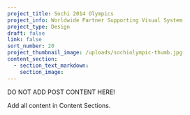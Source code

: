 ```yaml
---
project_title: Sochi 2014 Olympics
project_info: Worldwide Partner Supporting Visual System
project_type: Design
draft: false
link: false
sort_number: 20
project_thumbnail_image: /uploads/sochiolympic-thumb.jpg
content_section:
  - section_text_markdown:
    section_image:
---
```



DO NOT ADD POST CONTENT HERE!

Add all content in Content Sections.